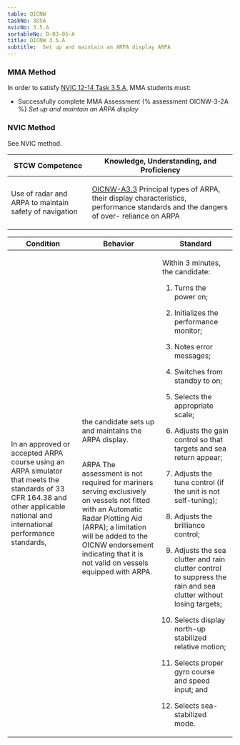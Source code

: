 ```yaml
---
table: OICNW
taskNo: 3D5A
nvicNo: 3.5.A 
sortableNo: D-03-05-A
title: OICNW 3.5.A 
subtitle:  Set up and maintain an ARPA display ARPA
---
```



### MMA Method

In order to satisfy  [NVIC 12-14  Task  3.5.A]({{site.baseurl}}/assets/images/nvic-12-14.pdf), MMA students must:

* Successfully complete MMA Assessment {% assessment OICNW-3-2A %} *Set up and maintain an ARPA display*


### NVIC Method

<a onclick="togglevisibility('nvic_methods')" >See NVIC method.</a>

<div id='nvic_methods' class='hide'>

<table>
<thead>
<tr>
<th class='forty'> STCW Competence </th>
<th class='sixty'> Knowledge, Understanding, and Proficiency </th>
</tr>
</thead>




<tbody>
<tr><td markdown='1'>

Use of radar and ARPA to maintain safety of navigation

</td><td markdown='1'>

[OICNW-A3.3]({{site.baseurl}}/tables/21.html#OICNW-A3.3) Principal types of ARPA, their display characteristics, performance standards and the dangers of over- reliance on ARPA

</td></tr>


</tbody>
</table>


<table>
<thead>
<tr><th class='twenty'>  Condition </th><th class='twenty'> Behavior </th><th  class='sixty'>Standard </th></tr>
</thead>
<tbody >



<tr><td markdown='1'>

In an approved or accepted ARPA course using an ARPA simulator that meets the standards of 33 CFR 164.38 and other applicable national and international performance standards,

</td><td markdown='1'>

the candidate sets up and maintains the ARPA display.

<br>

<div class="tooltip">ARPA
<span class="tooltiptext">
The assessment is not required for mariners serving exclusively on vessels not fitted with an Automatic Radar Plotting Aid (ARPA); a limitation will be added to the OICNW endorsement indicating that it is not valid on vessels equipped with ARPA.
</span>
</div>


</td><td markdown='1'>

Within 3 minutes, the candidate:

1. Turns the power on;

2. Initializes the performance monitor;

3. Notes error messages;

4. Switches from standby to on;

5. Selects the appropriate scale;

6. Adjusts the gain control so that targets and sea return appear;

7. Adjusts the tune control (if the unit is not self-tuning);

8. Adjusts the brilliance control;

9. Adjusts the sea clutter and rain clutter control to suppress the rain and sea clutter without losing targets;

10. Selects display north-up stabilized relative motion;

11. Selects proper gyro course and speed input; and

12. Selects sea-stabilized mode.

</td></tr>
</tbody>
</table>
</div>
